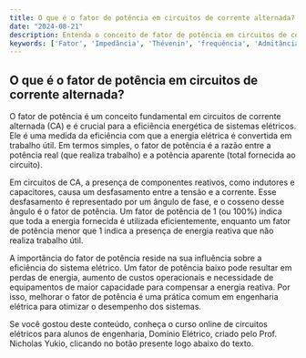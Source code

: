 ```yaml
---
title: O que é o fator de potência em circuitos de corrente alternada?
date: "2024-08-21"
description: Entenda o conceito de fator de potência em circuitos de corrente alternada e sua importância na engenharia elétrica.
keywords: ['Fator', 'Impedância', 'Thévenin', 'frequência', 'Admitância', 'Fasor', 'série']
---
```


## O que é o fator de potência em circuitos de corrente alternada?

O fator de potência é um conceito fundamental em circuitos de corrente alternada (CA) e é crucial para a eficiência energética de sistemas elétricos. Ele é uma medida da eficiência com que a energia elétrica é convertida em trabalho útil. Em termos simples, o fator de potência é a razão entre a potência real (que realiza trabalho) e a potência aparente (total fornecida ao circuito).

Em circuitos de CA, a presença de componentes reativos, como indutores e capacitores, causa um desfasamento entre a tensão e a corrente. Esse desfasamento é representado por um ângulo de fase, e o cosseno desse ângulo é o fator de potência. Um fator de potência de 1 (ou 100%) indica que toda a energia fornecida é utilizada eficientemente, enquanto um fator de potência menor que 1 indica a presença de energia reativa que não realiza trabalho útil.

A importância do fator de potência reside na sua influência sobre a eficiência do sistema elétrico. Um fator de potência baixo pode resultar em perdas de energia, aumento de custos operacionais e necessidade de equipamentos de maior capacidade para compensar a energia reativa. Por isso, melhorar o fator de potência é uma prática comum em engenharia elétrica para otimizar o desempenho dos sistemas.

Se você gostou deste conteúdo, conheça o curso online de circuitos elétricos para alunos de engenharia, Domínio Elétrico, criado pelo Prof. Nicholas Yukio, clicando no botão presente logo abaixo do texto.